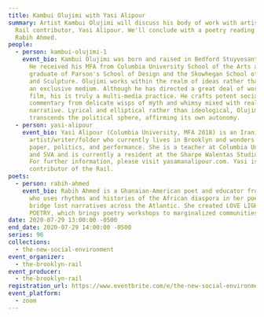 ```yaml
---
title: Kambui Olujimi with Yasi Alipour
summary: Artist Kambui Olujimi will discuss his body of work with artist and
  Rail contributor, Yasi Alipour. We'll conclude with a poetry reading from
  Rabih Ahmed.
people:
  - person: kambui-olujimi-1
    event_bio: Kambui Olujimi was born and raised in Bedford Stuyvesant, Brooklyn.
      He received his MFA from Columbia University School of the Arts and is a
      graduate of Parson's School of Design and the Skowhegan School of Painting
      and Sculpture. Olujimi works within the realm of ideas rather than within
      an exclusive medium. Although he has directed a great deal of work in
      film, his is truly a multi-media practice. He crafts potent social
      commentary from delicate wisps of myth and whimsy mixed with real-world
      narrative. Lyrical and elliptical rather than ideological, Olujimi’s art
      transcends the political sphere, affirming its own autonomy.
  - person: yasi-alipour
    event_bio: Yasi Alipour (Columbia University, MFA 2018) is an Iranian
      artist/writer/folder who currently lives in Brooklyn and wonders about
      paper, politics, and performance. She is a teacher at Columbia University
      and SVA and is currently a resident at the Sharpe Walentas Studio program.
      For further information, please visit yasamanalipour.com. Yasi is also a
      contributor of the Rail.
poets:
  - person: rabih-ahmed
    event_bio: Rabih Ahmed is a Ghanaian-American poet and educator from the Bronx
      who uses rhythms and histories of the African diaspora in her poetry to
      bridge lost narratives across the Atlantic. She created LOVE LIGHT &
      POETRY, which brings poetry workshops to marginalized communities.
date: 2020-07-29 13:00:00 -0500
end_date: 2020-07-29 14:00:00 -0500
series: 96
collections:
  - the-new-social-environment
event_organizer:
  - the-brooklyn-rail
event_producer:
  - the-brooklyn-rail
registration_url: https://www.eventbrite.com/e/the-new-social-environment-96-kambui-olujimi-tickets-114527348382
event_platform:
  - zoom
---
```


